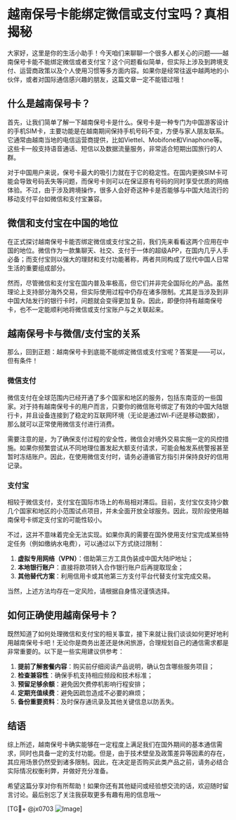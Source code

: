 # 越南保号卡能绑定微信或支付宝吗？真相揭秘

大家好，这里是你的生活小助手！今天咱们来聊聊一个很多人都关心的问题——越南保号卡能不能绑定微信或者支付宝？这个问题看似简单，但实际上涉及到跨境支付、运营商政策以及个人使用习惯等多方面内容。如果你是经常往返中越两地的小伙伴，或者对国际通信感兴趣的朋友，这篇文章一定不能错过哦！

## 什么是越南保号卡？

首先，让我们简单了解一下越南保号卡是什么。保号卡是一种专门为中国游客设计的手机SIM卡，主要功能是在越南期间保持手机号码不变，方便与家人朋友联系。它通常由越南当地的电信运营商提供，比如Viettel、Mobifone和Vinaphone等。这些卡一般支持语音通话、短信以及数据流量服务，非常适合短期出国旅行的人群。

对于中国用户来说，保号卡最大的吸引力就在于它的稳定性。在国内更换SIM卡可能会导致号码丢失等问题，而保号卡则可以在保证原有号码的同时享受优质的网络体验。不过，由于涉及跨境操作，很多人会好奇这种卡是否能够与中国大陆流行的移动支付平台如微信和支付宝兼容。

## 微信和支付宝在中国的地位

在正式探讨越南保号卡能否绑定微信或支付宝之前，我们先来看看这两个应用在中国的地位。微信作为一款集聊天、社交、支付于一体的超级APP，在国内几乎人手必备；而支付宝则以强大的理财和支付功能著称，两者共同构成了现代中国人日常生活的重要组成部分。

然而，尽管微信和支付宝在国内普及率极高，但它们并非完全国际化的产品。虽然理论上支持部分海外交易，但实际使用过程中仍存在诸多限制。尤其是当涉及到非中国大陆发行的银行卡时，问题就会变得更加复杂。因此，即便你持有越南保号卡，也不一定能顺利地将微信或支付宝账户与之关联起来。

## 越南保号卡与微信/支付宝的关系

那么，回到正题：越南保号卡到底能不能绑定微信或支付宝呢？答案是——可以，但有条件！

### 微信支付

微信支付在全球范围内已经开通了多个国家和地区的服务，包括东南亚的一些国家。对于持有越南保号卡的用户而言，只要你的微信账号绑定了有效的中国大陆银行卡，并且设备连接到了稳定的互联网环境（无论是通过Wi-Fi还是移动数据），那么就可以正常使用微信支付进行消费。

需要注意的是，为了确保支付过程的安全性，微信会对境外交易实施一定的风控措施。如果你频繁尝试从不同地理位置发起大额支付请求，可能会触发系统警报甚至暂时冻结账户。因此，在使用微信支付时，请务必遵循官方指引并保持良好的信用记录。

### 支付宝

相较于微信支付，支付宝在国际市场上的布局相对滞后。目前，支付宝仅支持少数几个国家和地区的小范围试点项目，并未全面开放全球服务。因此，现阶段使用越南保号卡绑定支付宝的可能性较小。

不过，这并不意味着完全无法实现。如果你真的需要在国外使用支付宝完成某些特定任务（例如缴纳水电费），可以通过以下方式绕过限制：

1. **虚拟专用网络（VPN）**：借助第三方工具伪装成中国大陆IP地址；
2. **本地银行账户**：直接将款项转入合作银行账户后再提取现金；
3. **其他替代方案**：利用信用卡或其他第三方支付平台代替支付宝完成交易。

当然，上述方法均存在一定风险，请根据自身情况谨慎选择。

## 如何正确使用越南保号卡？

既然知道了如何处理微信和支付宝的相关事宜，接下来就让我们谈谈如何更好地利用越南保号卡吧！无论你是商务出差还是休闲旅游，合理规划自己的通信需求都是非常重要的。以下是一些实用建议供参考：

1. **提前了解套餐内容**：购买前仔细阅读产品说明，确认包含哪些服务项目；
2. **检查兼容性**：确保手机支持相应频段和技术标准；
3. **预留足够余额**：避免因欠费停机影响行程安排；
4. **定期充值续费**：避免因疏忽造成不必要的麻烦；
5. **备份重要资料**：及时保存通讯录及其他关键信息以防丢失。

## 结语

综上所述，越南保号卡确实能够在一定程度上满足我们在国外期间的基本通信需求，同时也具备一定的支付功能。但是，由于技术壁垒及政策差异等因素的存在，其应用场景仍然受到诸多限制。因此，在决定是否购买此类产品之前，请务必结合实际情况权衡利弊，并做好充分准备。

希望这篇分享对你有所帮助！如果你还有其他疑问或经验想交流的话，欢迎随时留言讨论。最后别忘了关注我获取更多有趣有用的信息哦～

[TG💪+ @jx0703 ![Image](https://github.com/user-attachments/assets/dbca1d08-cadb-493c-b0ec-ad6f7a83f270)]